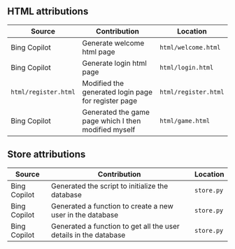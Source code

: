 
## HTML attributions
| Source | Contribution | Location |
|---|---|---|
| Bing Copilot | Generate welcome html page | `html/welcome.html` |
| Bing Copilot | Generate login html page | `html/login.html` |
| `html/register.html` | Modified the generated login page for register page | `html/register.html` |
| Bing Copilot | Generated the game page which I then modified myself | `html/game.html` |

## Store attributions
| Source | Contribution | Location |
|---|---|---|
| Bing Copilot | Generated the script to initialize the database | `store.py` |
| Bing Copilot | Generated a function to create a new user in the database | `store.py` |
| Bing Copilot | Generated a function to get all the user details in the database | `store.py` |

